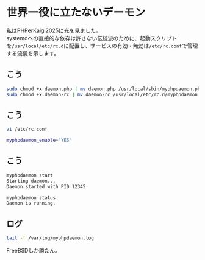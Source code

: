 # 世界一役に立たないデーモン
私はPHPerKaigi2025に光を見ました。  
systemdへの直接的な依存は許さない伝統派のために、起動スクリプトを`/usr/local/etc/rc.d`に配置し、サービスの有効・無効は`/etc/rc.conf`で管理する流儀を示します。

## こう
```sh
sudo chmod +x daemon.php | mv daemon.php /usr/local/sbin/myphpdaemon.php
sudo chmod +x daemon-rc | mv daemon-rc /usr/local/etc/rc.d/myphpdaemon
```

## こう
```sh
vi /etc/rc.conf

myphpdaemon_enable="YES"
```

## こう
```sh
myphpdaemon start
Starting daemon...
Daemon started with PID 12345

myphpdaemon status
Daemon is running.
```

## ログ
```sh
tail -f /var/log/myphpdaemon.log
```

FreeBSDしか勝たん。
